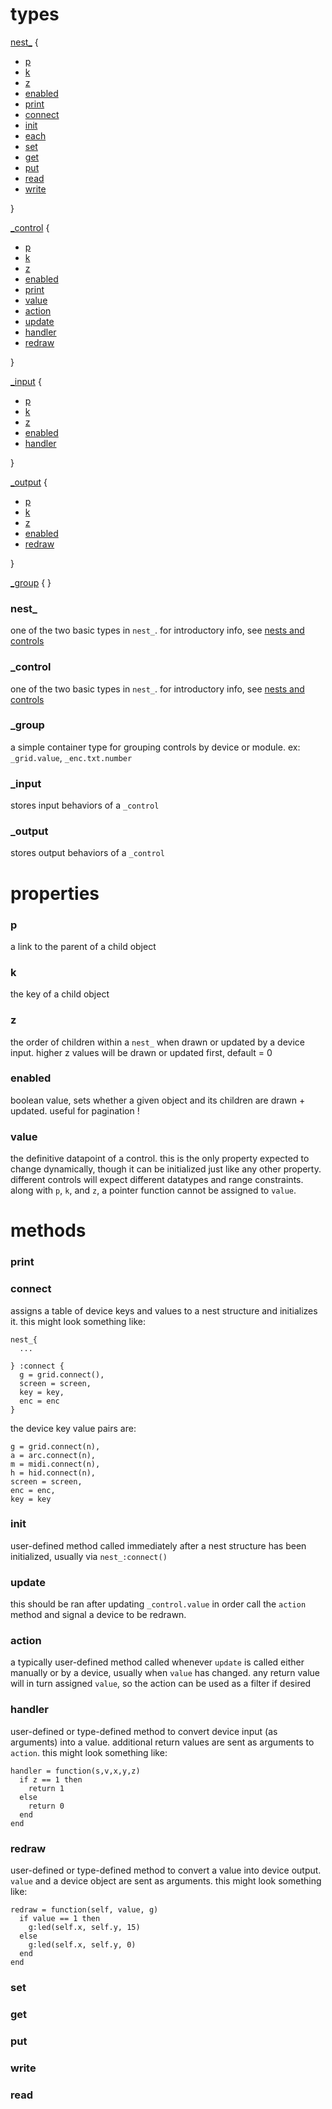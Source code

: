 # types

[nest_](#nest_) {
  - [p](#p)
  - [k](#k)
  - [z](#z)
  - [enabled](#enabled)
  - [print](#print)
  - [connect](#connect)
  - [init](#init)
  - [each](#each)
  - [set](#set)
  - [get](#get)
  - [put](#put)
  - [read](#read)
  - [write](#write)
  
}

[_control](#_control) {
  - [p](#p)
  - [k](#k)
  - [z](#z)
  - [enabled](#enabled)
  - [print](#print)
  - [value](#value)
  - [action](#action)
  - [update](#update)
  - [handler](#handler)
  - [redraw](#redraw)
  
}

[_input](#_input) {
  - [p](#p)
  - [k](#k)
  - [z](#z)
  - [enabled](#enabled)
  - [handler](#handler)
  
}

[_output](#_output) {
  - [p](#p)
  - [k](#k)
  - [z](#z)
  - [enabled](#enabled)
  - [redraw](#redraw)
  
}

[_group](#_control) { }

### nest_

one of the two basic types in `nest_`. for introductory info, see [nests and controls](../study/study1.md)

### _control

one of the two basic types in `nest_`. for introductory info, see [nests and controls](../study/study1.md)

### _group

a simple container type for grouping controls by device or module. ex: `_grid.value`, `_enc.txt.number`

### _input

stores input behaviors of a `_control`

### _output

stores output behaviors of a `_control`

# properties

### p

a link to the parent of a child object

### k

the key of a child object

### z

the order of children within a `nest_` when drawn or updated by a device input. higher z values will be drawn or updated first, default = 0

### enabled

boolean value, sets whether a given object and its children are drawn + updated. useful for pagination !

### value

the definitive datapoint of a control. this is the only property expected to change dynamically, though it can be initialized just like any other property. different controls will expect different datatypes and range constraints. along with `p`, `k`, and `z`, a pointer function cannot be assigned to `value`.

# methods

### print

### connect

assigns a table of device keys and values to a nest structure and initializes it. this might look something like:

```
nest_{
  ...

} :connect {
  g = grid.connect(),
  screen = screen,
  key = key,
  enc = enc
}
```

the device key value pairs are:

```
g = grid.connect(n), 
a = arc.connect(n), 
m = midi.connect(n), 
h = hid.connect(n), 
screen = screen, 
enc = enc, 
key = key

```

### init

user-defined method called immediately after a nest structure has been initialized, usually via `nest_:connect()`

### update

this should be ran after updating `_control.value` in order call the `action` method and signal a device to be redrawn.

### action

a typically user-defined method called whenever `update` is called either manually or by a device, usually when `value` has changed. any return value will in turn assigned `value`, so the action can be used as a filter if desired

### handler

user-defined or type-defined method to convert device input (as arguments) into a value. additional return values are sent as arguments to `action`. this might look something like:

```
handler = function(s,v,x,y,z)
  if z == 1 then 
    return 1
  else
    return 0
  end
end
```

### redraw

user-defined or type-defined method to convert a value into device output. `value` and a device object are sent as arguments. this might look something like:

```
redraw = function(self, value, g)
  if value == 1 then
    g:led(self.x, self.y, 15)
  else
    g:led(self.x, self.y, 0)
  end
end
```

### set

### get

### put

### write

### read
